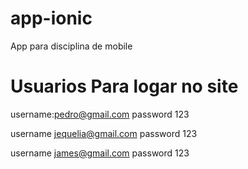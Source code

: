 # app-ionic
App para disciplina de mobile


# Usuarios Para logar no site
username:pedro@gmail.com
password 123

username jequelia@gmail.com
password 123

username james@gmail.com
password 123
